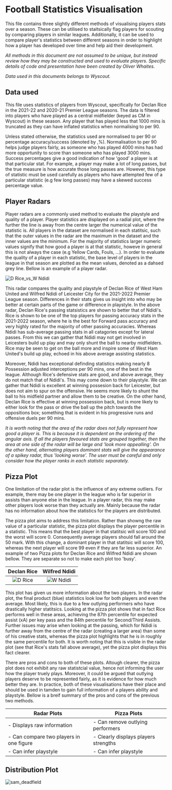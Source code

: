 # Football Statistics Visualisation

This file contains three slightly different methods of visualising players stats over a season. These can be utilised to staitsically flag players for scouting by comparing players in similar leagues. Additionally, it can be used to compare player's statistics between different seasons in order to highlight how a player has developed over time and help aid their development.

*All methods in this document are not assumed to be unique, but instead review how they may be constructed and used to evaluate players. Specific details of code and presentation have been created by Oliver Whaites.*

*Data used in this documents belongs to Wyscout.*

## Data used

This file uses statistics of players from Wyscout, specifically for Declan Rice in the 2021-22 and 2020-21 Premier League seasons. The data is filtered into players who have played as a central midfielder (keyed as CM in Wyscout) in these season. Any player that has played less that 1000 mins is truncated as they can have inflated statistics when normalising to per 90.

Unless stated otherwise, the statistics used are normalised to per 90 or percentage accuracy/success (denoted by ,%). Normalisation to per 90 helps judge players fairly, as someone who has played 4000 mins has had more opportunity to score than someone who has played 3000 mins. Success percentages give a good indication of how 'good' a player is at that particular stat. For example, a player may make a lot of long passes, but the true measure is how accurate those long passes are. However, this type of statistic must be used carefully as players who have attempted few of a particular statistic (e.g few long passes) may have a skewed success percentage value.

## Player Radars

Player radars are a commonly used method to evaluate the playstyle and quality of a player. Player statistics are displayed on a radial plot, where the further the line is away from the centre larger the numerical value of the statistic is. All players in the dataset are normalised in each statitsic, such that the outer values in the radar are the maximum in the dataset and the inner values are the minimum. For the majority of statistics larger numeric values signify that how good a player is at that statistic, howeve in general this is not always the case (e.g Yellow Cards, Fouls, ...). In order to evaluate the quality of a player in each statistic, the base level of players in the league in that season are plotted as the mean values, denoted as a dahsed grey line. Bellow is an example of a player radar.


![D  Rice_vs_W  Ndidi](https://user-images.githubusercontent.com/110287328/182711667-510248d9-f206-425d-b792-b7aeeb98d253.png)


This radar compares the quality and playstyle of Declan Rice of West Ham United and Wilfred Ndidi of Leicester City for the 2021-2022 Premier League season. Differences in their stats gives us insight into who may be better at certain parts of the game or difference in playstyle. In the above radar, Declan Rice's passing statsistics are shown to better that of Ndidi's. Rice is shown to be one of the top players for passing accuracy stats in the 2021-2022 season, where he is the best for Forward pass accuracy and very highly rated for the majority of other passing accuracies. Whereas Ndidi has sub-average passing stats in all catagories except for lateral passes. From this we can gather that Ndidi may not get involved in Leicesters build up play and may only shunt the ball to nearby midfielders. Rice may be seen to get on the ball more and inspire some of West Ham United's build up play, echoed in his above average assisting statistics. 

Moreover, Ndidi has exceptional definding statistics making nearly 8 Possession adjusted interceptions per 90 mins, one of the best in the league. Although Rice's defensive stats are good, and above average, they do not match that of Ndidi's. This may come down to their playstyle. We can gather that Ndidi is excellent at winning possesion back for Leicester, but does not aim to spur on the offensive. He seems more likely to shunt the ball to his midfield partner and allow them to be creative. On the other hand, Declan Rice is effective at winning possession back, but is more likely to either look for the pass or drive the ball up the pitch towards the oppositions box; something that is evident in his progressive runs and offensive duels per 90 mins.

*It is worth noting that the area of the radar does not fully represent how good a player is. This is because it is dependent on the ordering of the angular axis. If all the players favoured stats are grouped together, then the area at one side of the radar will be large and 'look more appealling'. On the other hand, alternating players dominant stats will give the appearance of a spikey radar, thus 'looking worse'. The user must be careful and only consider how the player ranks in each statistic separately.*

## Pizza Plot

One limitation of the radar plot is the influence of any extreme outliers. For example, there may be one player in the league who is far superior in assists than anyone else in the league. In a player radar, this may make other players look worse than they actually are. Mainly because the radar has no information about how the statistics for the players are distributed. 

The pizza plot aims to address this limitation. Rather than showng the raw value of a particular statistic, the pizza plot displays the player percentile in a statistic. This means that the best player in that statitsic will score 100 and the worst will score 0. Consequently average players should fall around the 50 mark. With this change, a dominant player in that statitsic will score 100, whereas the next player will score 99 even if they are far less superior. An example of two Pizza plots for Declan Rice and Wilfred Ndidi are shown bellow. They are separate so not to make each plot too 'busy'.


Declan Rice             |  Wilfred Ndidi
:-------------------------:|:-------------------------:
![D  Rice](https://user-images.githubusercontent.com/110287328/182711303-4744f0d5-3e6b-473d-a42d-35bbf3d54480.png) |   ![W  Ndidi](https://user-images.githubusercontent.com/110287328/182711349-77be4295-be2d-481d-8f65-0703469b9d6f.png)


This plot has given us more information about the two players. In the radar plot, the final product (blue) statistics look low for both players and even the average. Most likely, this is due to a few outlying performers who have drastically higher statitsics. Looking at the pizza plot shows that in fact Rice performs well in these areas, achieving the 87th percentile for expected assist (xA) per key pass and the 84th percentile for Second/Third Assists. Further issues may arise when looking at the passing, which for Ndidi is further away from the centre of the radar (creating a larger area) than some of his creative stats, whereas the pizza plot highlights that he is in roughly the same percentile for both. It is worth noting that this is visible in the radar plot (see that Rice's stats fall above average), yet the pizza plot displays this fact clearer. 

There are pros and cons to both of these plots. Altough clearer, the pizza plot does not exhibit any raw statistcial value, hence not informing the user how the player truely plays. Moreover, it could be argued that outlying players deserve to be represented fairly, as it is evidence for how much better they are. In practice, both of these visualisations have their place and should be used in tamden to gain full information of a players ability and playstyle. Bellow is a breif summary of the pros and cons of the previous two methods.

Radar Plots       |Pizza Plots         
|-----------------|-------------------|
|- Displays raw information |- Can remove outlying performers|
|- Can compare two players in one figure|- Clearly displays players strengths|
|- Can infer playstyle | - Can infer playstyle|


## Distribution Plot

![sam_deadfield](https://user-images.githubusercontent.com/110287328/182390108-c6ff9c86-0372-4c04-b3cd-5cff8210921a.png)

